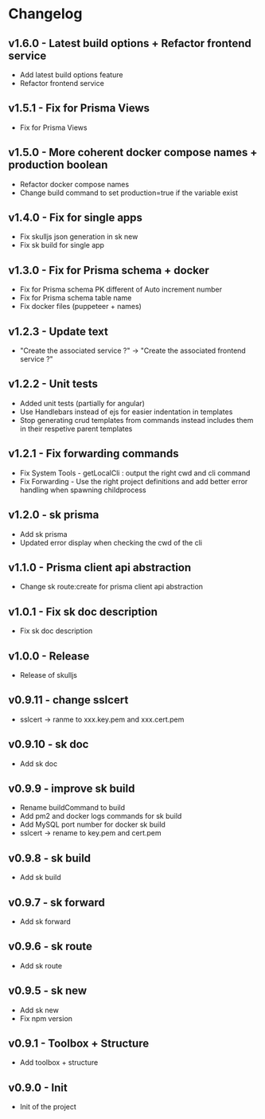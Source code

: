 # Changelog

## v1.6.0 - Latest build options + Refactor frontend service

- Add latest build options feature
- Refactor frontend service

## v1.5.1 - Fix for Prisma Views

- Fix for Prisma Views

## v1.5.0 - More coherent docker compose names + production boolean

- Refactor docker compose names
- Change build command to set production=true if the variable exist

## v1.4.0 - Fix for single apps

- Fix skulljs json generation in sk new
- Fix sk build for single app

## v1.3.0 - Fix for Prisma schema + docker

- Fix for Prisma schema PK different of Auto increment number
- Fix for Prisma schema table name
- Fix docker files (puppeteer + names)

## v1.2.3 - Update text

- "Create the associated service ?" -> "Create the associated frontend service ?"

## v1.2.2 - Unit tests

- Added unit tests (partially for angular)
- Use Handlebars instead of ejs for easier indentation in templates
- Stop generating crud templates from commands instead includes them in their respetive parent templates

## v1.2.1 - Fix forwarding commands

- Fix System Tools - getLocalCli : output the right cwd and cli command
- Fix Forwarding - Use the right project definitions and add better error handling when spawning childprocess

## v1.2.0 - sk prisma

- Add sk prisma
- Updated error display when checking the cwd of the cli

## v1.1.0 - Prisma client api abstraction

- Change sk route:create for prisma client api abstraction

## v1.0.1 - Fix sk doc description

- Fix sk doc description

## v1.0.0 - Release

- Release of skulljs

## v0.9.11 - change sslcert

- sslcert -> ranme to xxx.key.pem and xxx.cert.pem

## v0.9.10 - sk doc

- Add sk doc

## v0.9.9 - improve sk build

- Rename buildCommand to build
- Add pm2 and docker logs commands for sk build
- Add MySQL port number for docker sk build
- sslcert -> rename to key.pem and cert.pem

## v0.9.8 - sk build

- Add sk build

## v0.9.7 - sk forward

- Add sk forward

## v0.9.6 - sk route

- Add sk route

## v0.9.5 - sk new

- Add sk new
- Fix npm version

## v0.9.1 - Toolbox + Structure

- Add toolbox + structure

## v0.9.0 - Init

- Init of the project
